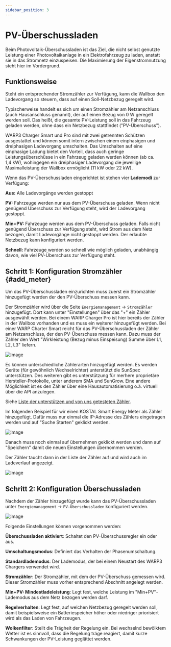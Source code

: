 ```yaml
---
sidebar_position: 3
---
```


# PV-Überschussladen

Beim Photovoltaik-Überschussladen ist das Ziel, die nicht selbst
genutzte Leistung einer Photovoltaikanlage in ein Elektrofahrzeug zu
laden, anstatt sie in das Stromnetz einzuspeisen. Die Maximierung der
Eigenstromnutzung steht hier im Vordergrund.

## Funktionsweise

Steht ein entsprechender Stromzähler zur Verfügung, kann die Wallbox den
Ladevorgang so steuern, dass auf einen Soll-Netzbezug geregelt wird.

Typischerweise handelt es sich um einen Stromzähler am Netzanschluss
(auch Hausanschluss genannt),
der auf einen Bezug von 0 W geregelt werden soll. Das heißt, die gesamte
PV-Leistung soll in das Fahrzeug geladen werden, ohne dass ein Netzbezug
stattfindet ("PV-Überschuss").

WARP3 Charger Smart und Pro sind mit zwei getrennten Schützen
ausgestattet und können somit intern zwischen einem einphasigen und
dreiphasigen Ladevorgang umschalten. Das Umschalten auf eine einphasige
Ladung bietet den Vorteil, dass auch geringe Leistungsüberschüsse in ein
Fahrzeug geladen werden können (ab ca. 1,4 kW), wohingegen ein
dreiphasiger Ladevorgang die jeweilige Maximalleistung der Wallbox
ermöglicht (11 kW oder 22 kW).

Wenn das PV-Überschussladen eingerichtet ist stehen vier **Lademodi** zur Verfügung:

**Aus:** Alle Ladevorgänge werden gestoppt

**PV:** Fahrzeuge werden nur aus dem PV-Überschuss geladen.
Wenn nicht genügend Überschuss zur Verfügung steht, wird der
Ladevorgang gestoppt.

**Min+PV:** Fahrzeuge werden aus dem PV-Überschuss geladen. Falls nicht genügend
Überschuss zur Verfügung steht, wird Strom aus dem Netz bezogen,
damit Ladevorgänge nicht gestoppt werden. Der erlaubte Netzbezug
kann konfiguriert werden.

**Schnell:** Fahrzeuge werden so schnell wie möglich geladen, unabhängig davon,
wie viel PV-Überschuss zur Verfügung steht.

## Schritt 1: Konfiguration Stromzähler {#add_meter}

Um das PV-Überschussladen einzurichten muss zuerst ein Stromzähler hinzugefügt
werden der den PV-Überschuss messen kann.

Der Stromzähler wird über die Seite `Energiemanagement` -> `Stromzähler` hinzugefügt.
Dort kann unter "Einstellungen" über das "+" ein Zähler ausgewählt werden. Bei
einem WARP Charger Pro ist hier bereits der Zähler in der Wallbox vorhanden und
es muss ein weiterer hinzugefügt werden. Bei einer WARP Charter Smart reicht
für das PV-Überschussladen der Zähler am Netzanschluss, der den PV-Überschuss messen
kann. Dazu muss der Zähler den Wert "Wirkleistung (Bezug minus Einspeisung) Summe
über L1, L2, L3" liefern.

![image](/img/first_steps/pv_add_meter.png)

Es können unterschiedliche Zählerarten hinzugefügt werden. Es werden
Geräte (für gewöhnlich Wechselrichter) unterstützt die SunSpec
unterstützen. Des weiteren gibt es unterstützung für merhere proprietäre
Hersteller-Protokolle, unter anderem SMA und SunGrow. Eine andere Möglichkeit
ist es den Zähler über eine Hausautomatisierung o.ä. virtuell über die API
anzulegen.

Siehe [Liste der unterstützen und von uns getesteten Zähler](/compatible_meters.md).

Im folgenden Beispiel für wir einen KOSTAL Smart Energy Meter als
Zähler hinzugefügt. Dafür muss nur einmal die IP-Adresse des Zählers
eingetragen werden und auf "Suche Starten" geklickt werden.

![image](/img/first_steps/pv_add_meter_sunspec.png)

Danach muss noch einmal auf übernehmen geklickt werden und dann auf
"Speichern" damit die neuen Einstellungen übernommen werden.

Der Zähler taucht dann in der Liste der Zähler auf und wird auch im
Ladeverlauf angezeigt.

![image](/img/first_steps/pv_add_meter_sunspec_kostal.png)

## Schritt 2: Konfiguration Überschussladen

Nachdem der Zähler hinzugefügt wurde kann das PV-Überschussladen unter
`Energiemanagement` -> `PV-Überschussladen` konfiguriert werden.

![image](/img/first_steps/pv_configuration.png)

Folgende Einstellungen können vorgenommen werden:

**Überschussladen aktiviert**: Schaltet den PV-Überschussregler ein oder aus.

**Umschaltungsmodus**: Definiert das Verhalten der Phasenumschaltung.

**Standardlademodus**: Der Lademodus, der bei einem Neustart des WARP3 Chargers verwendet
wird.

**Stromzähler**: Der Stromzähler, mit dem der PV-Überschuss gemessen wird. Dieser
Stromzähler muss vorher entsprechend Abschnitt angelegt werden.

**Min+PV: Mindestladeleistung**: Legt fest, welche Leistung im "Min+PV"-Lademodus aus dem Netz
bezogen werden darf.

**Regelverhalten**: Legt fest, auf welchen Netzbezug geregelt werden soll, damit
beispielsweise ein Batteriespeicher höher oder niedriger priorisiert
wird als das Laden von Fahrzeugen.

**Wolkenfilter**: Stellt die Trägheit der Regelung ein. Bei wechselnd bewölktem Wetter
ist es sinnvoll, dass die Regelung träge reagiert, damit kurze
Schwankungen der PV-Leistung geglättet werden.
